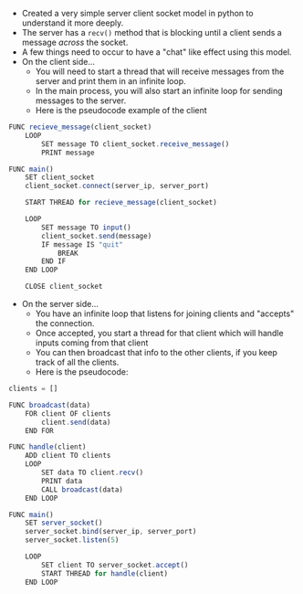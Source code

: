 - Created a very simple server client socket model in python to understand it more deeply.
- The server has a `recv()` method that is blocking until a client sends a message _across_ the socket.
- A few things need to occur to have a "chat" like effect using this model.
- On the client side...
	- You will need to start a thread that will receive messages from the server and print them in an infinite loop.
	- In the main process, you will also start an infinite loop for sending messages to the server.
	- Here is the pseudocode example of the client

```js
FUNC recieve_message(client_socket)
	LOOP
		SET message TO client_socket.receive_message()
		PRINT message

FUNC main()
	SET client_socket
	client_socket.connect(server_ip, server_port)

	START THREAD for recieve_message(client_socket)

	LOOP
		SET message TO input()
		client_socket.send(message)
		IF message IS "quit"
			BREAK
		END IF
	END LOOP

	CLOSE client_socket
```

- On the server side...
	- You have an infinite loop that listens for joining clients and "accepts" the connection.
	- Once accepted, you start a thread for that client which will handle inputs coming from that client
	- You can then broadcast that info to the other clients, if you keep track of all the clients.
	- Here is the pseudocode:

```js
clients = []

FUNC broadcast(data)
	FOR client OF clients
		client.send(data)
	END FOR

FUNC handle(client)
	ADD client TO clients
	LOOP
		SET data TO client.recv()
		PRINT data
		CALL broadcast(data)
	END LOOP

FUNC main()
	SET server_socket()
	server_socket.bind(server_ip, server_port)
	server_socket.listen(5)

	LOOP
		SET client TO server_socket.accept()
		START THREAD for handle(client)
	END LOOP
```





